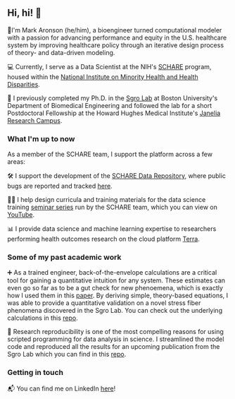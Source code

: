 ## Hi, hi! 👋

🏥I'm Mark Aronson (he/him), a bioengineer turned computational modeler with a passion for advancing performance and equity in the U.S. healthcare system by improving healthcare policy through an iterative design process of theory- and data-driven modeling. 

💻 Currently, I serve as a Data Scientist at the NIH's [SCHARE](https://www.nimhd.nih.gov/resources/schare/) program, housed within the [National Institute on Minority Health and Health Disparities](https://www.nimhd.nih.gov/). 

🥼 I previously completed my Ph.D. in the [Sgro Lab](https://sgrolab.com/) at Boston University's Department of Biomedical Engineering and followed the lab for a short Postdoctoral Fellowship at the Howard Hughes Medical Institute's [Janelia Research Campus](https://www.janelia.org/). 

### What I'm up to now

As a member of the SCHARE team, I support the platform across a few areas:

🛠️ I support the development of the [SCHARE Data Repository](https://schare-repository.nimhd.nih.gov/), where public bugs are reported and tracked [here](https://github.com/NIH-ScHARe/SDR-Public). 

👨‍🏫 I help design curricula and training materials for the data science training [seminar series](https://www.nimhd.nih.gov/resources/schare/think-a-thons.html) run by the SCHARE team, which you can view on [YouTube](https://www.youtube.com/playlist?list=PLh45KKtZkG6jyqFfjoYI1mUF93OZU8_51). 

📊 I provide data science and machine learning expertise to researchers performing health outcomes research on the cloud platform [Terra](https://app.terra.bio/). 


### Some of my past academic work

➕ As a trained engineer, back-of-the-envelope calculations are a critical tool for gaining a quantitative intuition for any system. These estimates can even go so far as to be a gut check for new phenoemena, which is exactly how I used them in this [paper](https://www.molbiolcell.org/doi/10.1091/mbc.E21-03-0096). By deriving simple, theory-based equations, I was able to provide a quantitative validation on a novel stress fiber phenomena discovered in the Sgro Lab. You can check out the underlying calculations in this [repo](https://github.com/sgrolab/ventralsfpaper). 

🔁 Research reproducibility is one of the most compelling reasons for using scripted programming for data analysis in science. I streamlined the model code and reproduced all the results for an upcoming publication from the Sgro Lab which you can find in this [repo](https://github.com/sgrolab/dictymodels). 

### Getting in touch

📬 You can find me on LinkedIn [here](https://www.linkedin.com/in/aronsonmark/)!

<!--
**mark-aronson/mark-aronson** is a ✨ _special_ ✨ repository because its `README.md` (this file) appears on your GitHub profile.

Here are some ideas to get you started:

- 🔭 I’m currently working on ...
- 🌱 I’m currently learning ...
- 👯 I’m looking to collaborate on ...
- 🤔 I’m looking for help with ...
- 💬 Ask me about ...
- 📫 How to reach me: ...
- 😄 Pronouns: ...
- ⚡ Fun fact: ...
-->
